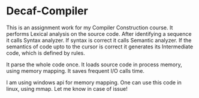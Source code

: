 # Decaf-Compiler
This is an assignment work for my Compiler Construction course.
It performs Lexical analysis on the source code.
After identifying a sequence it calls Syntax analyzer.
If syntax is correct it calls Semantic analyzer.
If the semantics of code upto to the cursor is correct it generates its Intermediate code, which is defined by rules.

It parse the whole code once. It loads source code in process memory, using memory mapping. It saves frequent I/O calls time.

I am using windows api for memory mapping. One can use this code in linux, using mmap. 
Let me know in case of issue!
